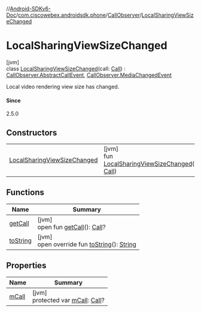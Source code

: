 //[Android-SDKv6-Doc](../../../../index.md)/[com.ciscowebex.androidsdk.phone](../../index.md)/[CallObserver](../index.md)/[LocalSharingViewSizeChanged](index.md)

# LocalSharingViewSizeChanged

[jvm]\
class [LocalSharingViewSizeChanged](index.md)(call: [Call](../../-call/index.md)) : [CallObserver.AbstractCallEvent](../-abstract-call-event/index.md), [CallObserver.MediaChangedEvent](../-media-changed-event/index.md)

Local video rendering view size has changed.

#### Since

2.5.0

## Constructors

| | |
|---|---|
| [LocalSharingViewSizeChanged](-local-sharing-view-size-changed.md) | [jvm]<br>fun [LocalSharingViewSizeChanged](-local-sharing-view-size-changed.md)(call: [Call](../../-call/index.md)) |

## Functions

| Name | Summary |
|---|---|
| [getCall](../-abstract-call-event/get-call.md) | [jvm]<br>open fun [getCall](../-abstract-call-event/get-call.md)(): [Call](../../-call/index.md)? |
| [toString](../-abstract-call-event/to-string.md) | [jvm]<br>open override fun [toString](../-abstract-call-event/to-string.md)(): [String](https://kotlinlang.org/api/latest/jvm/stdlib/kotlin/-string/index.html) |

## Properties

| Name | Summary |
|---|---|
| [mCall](../-abstract-call-event/m-call.md) | [jvm]<br>protected var [mCall](../-abstract-call-event/m-call.md): [Call](../../-call/index.md)? |
